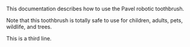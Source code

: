 This documentation describes how to use the Pavel robotic toothbrush.

Note that this toothbrush is totally safe to use for children, adults, pets, wildlife, and trees.

This is a third line.

